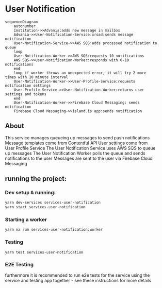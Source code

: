 # User Notification

```mermaid
sequenceDiagram
    autonumber
    Institution->>Advania:adds new message in mailbox
    Advania->>User-Notification-Service:xroad:sends message notification
    User-Notification-Service->>AWS SQS:adds processed notification to queue
    loop
    User-Notification-Worker->>AWS SQS:requests 10 notifications
    AWS SQS->>User-Notification-Worker:responds with 0-10 notifications
    end
    loop if worker throws an unexpected error, it will try 2 more times with 10 minute interval
    User-Notification-Worker->>User-Profile-Service:requests notification settings
    User-Profile-Service->>User-Notification-Worker:returns user settings and tokens
    end
    User-Notification-Worker->>Firebase Cloud Messaging: sends notification
    Firebase Cloud Messaging->>island.is app:sends notification
```

## About

This service manages queueing up messages to send push notifications
Message templates come from Contentful API
User settings come from User Profile Service
The User Notification Service uses AWS SQS to queue up messages
The User Notification Worker polls the queue and sends notifications to the user
Messages are sent to the user via Firebase Cloud Messaging

## running the project:

### Dev setup & running:

```sh
yarn dev-services services-user-notification
yarn start services-user-notification
```

### Starting a worker

```sh
yarn nx run services-user-notification:worker
```

### Testing

```sh
yarn test services-user-notification
```

### E2E Testing
furthermore it is recommended to run e2e tests for the service using the service and testing app together - see these instructions for more details


